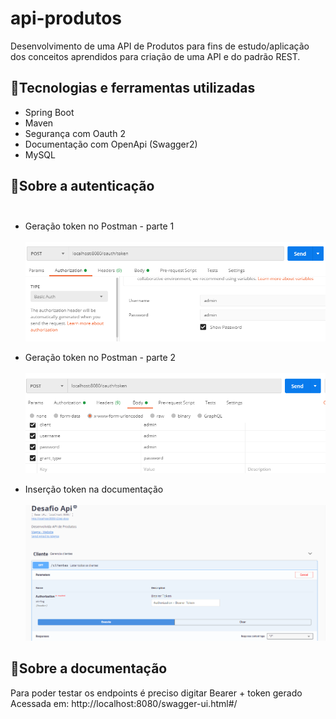 # api-produtos

Desenvolvimento de uma API de Produtos para fins de estudo/aplicação dos conceitos aprendidos para criação de uma API e do padrão REST.

## 🔧Tecnologias e ferramentas utilizadas 
- Spring Boot
- Maven
- Segurança com Oauth 2
- Documentação com OpenApi (Swagger2)
- MySQL

## 💬Sobre a autenticação <br><br>
- Geração token no Postman - parte 1<br><br>
![Imagem layout](https://github.com/magnamoz/api-produtos/blob/main/postmanAuthorization.PNG)

- Geração token no Postman - parte 2<br><br>
![Imagem layout](https://github.com/magnamoz/api-produtos/blob/main/postmanBody.PNG)

- Inserção token na documentação <br><br>
![Imagem layout](https://github.com/magnamoz/api-produtos/blob/main/openApi.PNG)

## 💬Sobre a documentação
Para poder testar os endpoints é preciso digitar Bearer + token gerado <br>
Acessada em: http://localhost:8080/swagger-ui.html#/

